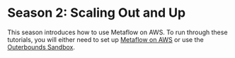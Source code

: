 # Season 2: Scaling Out and Up

This season introduces how to use Metaflow on AWS. To run through these tutorials, you
will either need to set up [Metaflow on AWS](../../../metaflow-on-aws/deploy-to-aws.md)
or use the [Outerbounds Sandbox](https://outerbounds.com/sandbox/).

